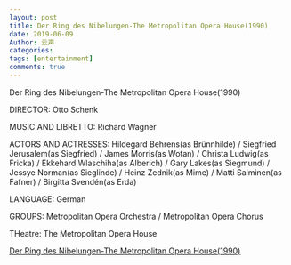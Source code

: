```yaml
---
layout: post
title: Der Ring des Nibelungen-The Metropolitan Opera House(1990)
date: 2019-06-09
Author: 云声
categories: 
tags: [entertainment]
comments: true
---
```


Der Ring des Nibelungen-The Metropolitan Opera House(1990)

DIRECTOR: Otto Schenk

MUSIC AND LIBRETTO: Richard Wagner

ACTORS AND ACTRESSES: Hildegard Behrens(as Brünnhilde) / Siegfried Jerusalem(as Siegfried) / James Morris(as Wotan) / Christa Ludwig(as Fricka) / Ekkehard Wlaschiha(as Alberich) / Gary Lakes(as Siegmund) / Jessye Norman(as Sieglinde) / Heinz Zednik(as Mime) / Matti Salminen(as Fafner) / Birgitta Svendén(as Erda)

LANGUAGE: German

GROUPS: Metropolitan Opera Orchestra / Metropolitan Opera Chorus

THeatre: The Metropolitan Opera House



[Der Ring des Nibelungen-The Metropolitan Opera House(1990)](https://www.bilibili.com/video/av17732122?from=search&seid=17772626330005989914)
